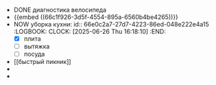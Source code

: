 - DONE диагностика велосипеда
- {{embed ((66c1f926-3d5f-4554-895a-6560b4be4265))}}
- NOW уборка кухни:
  id:: 66e0c2a7-27d7-4223-86ed-048e222e4a15
  :LOGBOOK:
  CLOCK: [2025-06-26 Thu 16:18:10]
  :END:
  * [x] плита
  * [ ] вытяжка
  * [ ] посуда
- [[быстрый пикник]]
-
-